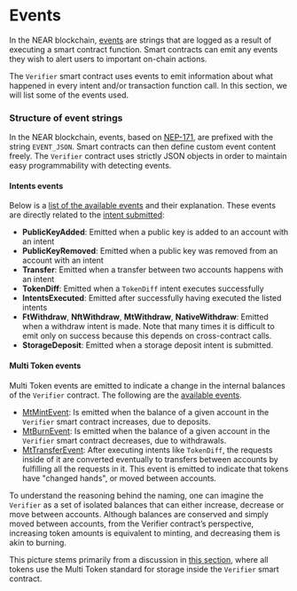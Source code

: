 # Events

In the NEAR blockchain, [events](https://docs.near.org/tutorials/nfts/events) are strings that are logged as a result of executing a smart contract function. Smart contracts can emit any events they wish to alert users to important on-chain actions.

The `Verifier` smart contract uses events to emit information about what happened in every intent and/or transaction function call. In this section, we will list some of the events used.

### Structure of event strings

In the NEAR blockchain, events, based on [NEP-171](https://docs.near.org/tutorials/nfts/events), are prefixed with the string `EVENT_JSON`. Smart contracts can then define custom event content freely. The `Verifier` contract uses strictly JSON objects in order to maintain easy programmability with detecting events.

#### Intents events

Below is a [list of the available events](https://near.github.io/intents/defuse_core/events/enum.DefuseEvent.html) and their explanation. These events are directly related to the [intent submitted](intent-types-and-execution.md):

* **PublicKeyAdded**: Emitted when a public key is added to an account with an intent
* **PublicKeyRemoved**: Emitted when a public key was removed from an account with an intent
* **Transfer**: Emitted when a transfer between two accounts happens with an intent
* **TokenDiff**: Emitted when a `TokenDiff` intent executes successfully
* **IntentsExecuted**: Emitted after successfully having executed the listed intents
* **FtWithdraw**, **NftWithdraw**, **MtWithdraw**, **NativeWithdraw**: Emitted when a withdraw intent is made. Note that many times it is difficult to emit only on success because this depends on cross-contract calls.
* **StorageDeposit**: Emitted when a storage deposit intent is submitted.

#### Multi Token events

Multi Token events are emitted to indicate a change in the internal balances of the `Verifier` contract. The following are the [available events](https://near.github.io/intents/defuse_nep245/enum.MtEvent.html).

* [MtMintEvent](https://near.github.io/intents/defuse_nep245/struct.MtMintEvent.html): Is emitted when the balance of a given account in the `Verifier` smart contract increases, due to deposits.
* [MtBurnEvent](https://near.github.io/intents/defuse_nep245/struct.MtBurnEvent.html): Is emitted when the balance of a given account in the `Verifier` smart contract decreases, due to withdrawals.
* [MtTransferEvent](https://near.github.io/intents/defuse_nep245/struct.MtTransferEvent.html): After executing intents like `TokenDiff`, the requests inside of it are converted eventually to transfers between accounts by fulfilling all the requests in it. This event is emitted to indicate that tokens have "changed hands", or moved between accounts.

To understand the reasoning behind the naming, one can imagine the `Verifier` as a set of isolated balances that can either increase, decrease or move between accounts. Although balances are conserved and simply moved between accounts, from the Verifier contract’s perspective, increasing token amounts is equivalent to minting, and decreasing them is akin to burning.

This picture stems primarily from a discussion in [this section](deposits-and-withdrawals/balances-and-identifying-your-token.md), where all tokens use the Multi Token standard for storage inside the `Verifier` smart contract.



